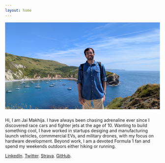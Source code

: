 ```yaml
---
layout: home
---
```


<div style="text-align: center;">
    <img src="/assets/images/JM_1.jpg" alt="JM_1" width="700" style="margin-bottom: 10px;">
</div>

  Hi, I am Jai Makhija. I have always been chasing adrenaline ever since I discovered race cars and fighter jets at the age of 10. Wanting to build something cool, I have worked in startups desiging and manufacturing launch vehicles, commmercial EVs, and military drones, with my focus on hardware development. Beyond work, I am a devoted Formula 1 fan and spend my weekends outdoors either hiking or running.

  [LinkedIn](https://www.linkedin.com/in/jaimakhija/). [Twitter](https://x.com/jaimakhija_txt). [Strava](https://www.strava.com/athletes/67484591). [GitHub](https://github.com/jai-makhija).

